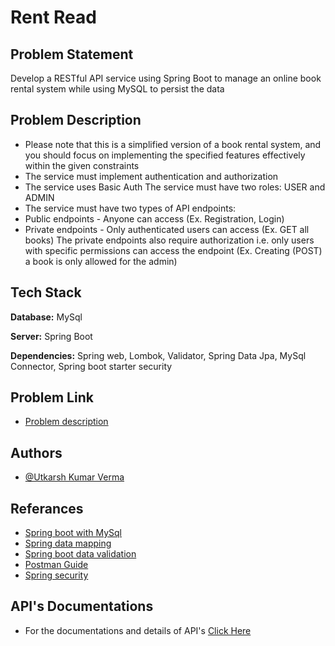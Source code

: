 
# Rent Read

## Problem Statement
Develop a RESTful API service using Spring Boot to manage an online book rental system while using MySQL to persist the data

## Problem Description
- Please note that this is a simplified version of a book rental system, and you should focus on implementing the specified features effectively within the given constraints
- The service must implement authentication and authorization
- The service uses Basic Auth
The service must have two roles: USER and ADMIN
- The service must have two types of API endpoints:
- Public endpoints - Anyone can access (Ex. Registration, Login)
- Private endpoints - Only authenticated users can access (Ex. GET all books)
The private endpoints also require authorization i.e. only users with specific permissions can access the endpoint (Ex. Creating (POST) a book is only allowed for the admin)


 






## Tech Stack

**Database:** MySql

**Server:** Spring Boot

**Dependencies:** Spring web, Lombok, Validator, Spring Data Jpa, MySql Connector, Spring boot starter security


## Problem Link

 - [Problem description](https://docs.google.com/document/d/1TU0s_ktpltluz77nzh5aLuVGegXsnfwfkOwrkSpoyGg/edit)



## Authors

- [@Utkarsh Kumar Verma](https://github.com/Utkarshkverma)


## Referances

- [Spring boot with MySql](https://spring.io/guides/gs/accessing-data-mysql)
- [Spring data mapping](https://docs.spring.io/spring-data/relational/reference/jdbc/mapping.html)
- [Spring boot data validation](https://www.baeldung.com/spring-boot-bean-validation)
- [Postman Guide](https://learning.postman.com/docs/getting-started/overview/)
- [Spring security](https://docs.spring.io/spring-security/reference/index.html)

## API's Documentations

- For the documentations and details of API's [Click Here](https://documenter.getpostman.com/view/32128600/2sA3kUHN1o) 


